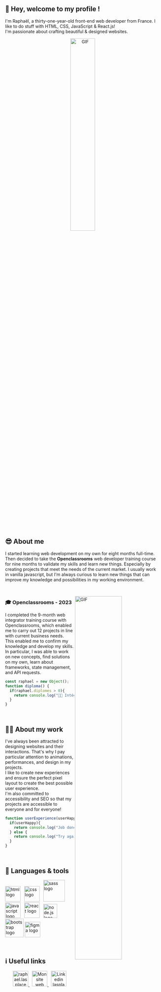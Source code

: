 ## 👋 Hey, welcome to my profile !
I'm Raphaël, a thirty-one-year-old front-end web developer from France.
I like to do stuff with HTML, CSS, JavaScript & React.js! <br>
I'm passionate about crafting beautiful & designed websites.

<p align="center">
  <img align="center" width="40%" alt="GIF" src="https://media.giphy.com/media/v1.Y2lkPTc5MGI3NjExampuaDNiaWx2ZGg4b3Z4NTkxeWMyNDN5emVzbWMwbHpudHQ0dGNwOCZlcD12MV9pbnRlcm5hbF9naWZfYnlfaWQmY3Q9Zw/xoV4JZ3cBaSGngdxxl/giphy.gif"/>
</p>

&nbsp;

## 😎 About me 

I started learning web development on my own for eight months full-time. Then decided to take the **Openclassrooms** web developer training course for nine months to validate my skills and learn new things. Especially by creating projects that meet the needs of the current market.
I usually work in vanilla javascript, but I'm always curious to learn new things that can improve my knowledge and possibilities in my working environment.

&nbsp;

<img align="right" width="55%" alt="GIF" src="https://media.giphy.com/media/qLHzYjlA2FW8g/giphy.gif"></img>

### 🎓 Openclassrooms - 2023

I completed the 9-month web integrator training course with Openclassrooms, which enabled me to carry out 12 projects in line with current business needs. <br>
This enabled me to confirm my knowledge and develop my skills. In particular, I was able to work on new concepts, find solutions on my own, learn about frameworks, state management, and API requests.
```javascript
const raphael = new Object();
function diploma() {
  if(raphael.diplomes > 0){
    return console.log("👨‍🎓 Intégrateur web - RNCP Niveau 5 (Bac+2)");
  }
}
```
&nbsp;

## 👨‍💻 About my work 

I've always been attracted to designing websites and their interactions. That's why I pay particular attention to animations, performances, and design in my projects. <br>
I like to create new experiences and ensure the perfect pixel layout to create the best possible user experience. <br>
I'm also committed to accessibility and SEO so that my projects are accessible to everyone and for everyone!
```js
function userExperience(userHappy) {
  if(userHappy){
    return console.log("Job done! ✅");
  } else {
    return console.log("Try again & do your best! 💪");
  }
}
 ```
&nbsp;

## 🧰 Languages & tools 

<div>
  <img alt="html logo" width="50" src="https://cdn-icons-png.flaticon.com/512/174/174854.png">
  &nbsp;
  <img alt="css logo" width="50" src="https://cdn4.iconfinder.com/data/icons/social-media-logos-6/512/121-css3-512.png">
  &nbsp;
  <img alt="sass logo" width="70" src="https://upload.wikimedia.org/wikipedia/commons/thumb/9/96/Sass_Logo_Color.svg/2560px-Sass_Logo_Color.svg.png">
  &nbsp;
  <img alt="javascript logo" width="50" src="https://upload.wikimedia.org/wikipedia/commons/thumb/6/6a/JavaScript-logo.png/600px-JavaScript-logo.png">
  &nbsp;
  <img alt="react logo" width="50" src="https://cdn1.iconfinder.com/data/icons/programing-development-8/24/react_logo-512.png">
  &nbsp;
  <img alt="node.js logo" width="45" src="https://static-00.iconduck.com/assets.00/node-js-icon-227x256-913nazt0.png">
  &nbsp;
  <img alt="bootstrap logo" width="60" src="https://upload.wikimedia.org/wikipedia/commons/thumb/b/b2/Bootstrap_logo.svg/1280px-Bootstrap_logo.svg.png">
  <img alt="figma logo" width="50" src="https://cdn-icons-png.flaticon.com/512/5968/5968705.png">
  
</div>

&nbsp;

## ℹ️ Useful links

<div align="center">
  <a href="mailto:raphael.lasplace@gmail.com">
    <img alt="raphael.lasplace@gmail.com" height="50px" width="50px" src="https://upload.wikimedia.org/wikipedia/commons/thumb/8/8c/Gmail_Icon_%282013-2020%29.svg/2560px-Gmail_Icon_%282013-2020%29.svg.png"/>
  </a>
  &nbsp;
  <a href="https://raphael.lasplace.com">
    <img alt="Mon site web" width="50px" src="https://raphael.lasplace.com/Signature-logo.899dd097.webp" />
  </a>
  &nbsp;
  <a href="https://www.linkedin.com/in/raphael-lasplace/">
    <img alt="Linkedin lasplace raphael" width="50px" src="https://upload.wikimedia.org/wikipedia/commons/thumb/c/ca/LinkedIn_logo_initials.png/600px-LinkedIn_logo_initials.png" />
  </a>
</div>

&nbsp;

<p align="center">
  <img align="center" width="60%" alt="GIF" src="https://media.giphy.com/media/l0HlvcRyVJeO8Gmju/giphy.gif"/>
</p>

